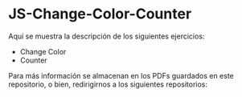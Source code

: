 # JS-Change-Color-Counter

<p>Aquí se muestra la descripción de los siguientes ejercicios: </p>
<ul>
  <li>Change Color</li>
  <li>Counter</li>
</ul>

<p>Para más información se almacenan en los PDFs guardados en este repositorio, o bien, redirigirnos a los siguientes repositorios:</p>


